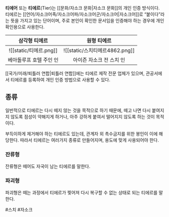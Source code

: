 **티에어** 또는 **티에르**(Tier)는 [[문화/자소크 문화|자소크 문화]]의 개인 인증 방식이다. 티에르는 [[언어/자소크어족/자소크어파/자소크어군/자소크어|자소크어]]로 “붙이다”라는 뜻을 가지고 있는 단어이며, 주로 본인이 확인한 문서임을 인증해야 하는 경우에 개인 확인용으로 사용한다.

|       삼각형 티에르       |          원형 티에르           |
| :-----------------: | :-----------------------: |
| ![[static/티에르.png]] | ![[static/스치티에르4862.png]] |
|    베아돌루프 호텔 주인 인    |      아이즌 자소크 전 스치 인       |

[[국가/미래/퇴틀러 연합|퇴틀러 연합]]에는 티에르 제작 전문 업체가 있으며, 관공서에서 티에르를 등록하여 개인 인증 방법으로 사용할 수 있다.

## 종류

일반적으로 티에르는 다시 떼지 않는 것을 목적으로 하기 때문에, 떼고 나면 다시 붙여지지 않도록 점성이 약해지게 하거나, 아주 강하게 붙여서 떨어지지 않도록 하는 것이 목적이다.

부득이하게 제거해야 하는 티에르도 있는데, 관계자 외 촉수금지를 위한 봉인이 이에 해당한다. 따라서 티에르는 여러가지 종류로 만들어지며, 용도에 맞게 사용되어야 한다.

### 잔류형

잔류형은 떼어도 자국이 남는 티에르를 말한다.

### 파괴형

파괴형은 떼는 과정에서 티에르가 찢어져 다시 복구할 수 없는 상태로 되는 티에르를 말한다.

#스치 #자소크 